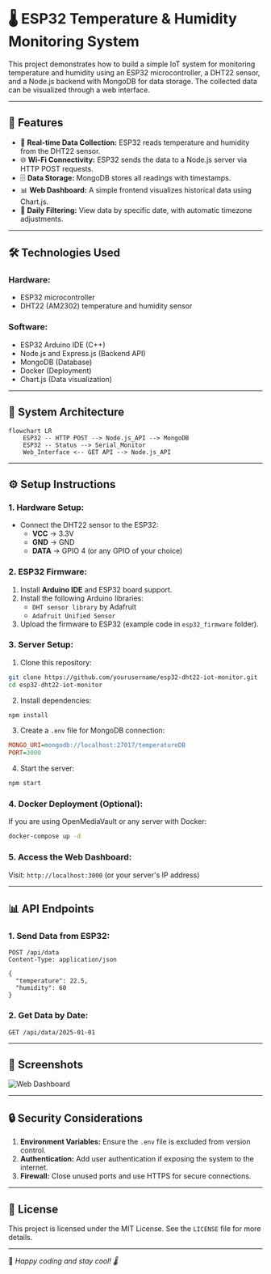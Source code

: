 # 🌡️ ESP32 Temperature & Humidity Monitoring System

This project demonstrates how to build a simple IoT system for monitoring temperature and humidity using an ESP32 microcontroller, a DHT22 sensor, and a Node.js backend with MongoDB for data storage. The collected data can be visualized through a web interface.

---

## 🚀 **Features**

- 📡 **Real-time Data Collection:** ESP32 reads temperature and humidity from the DHT22 sensor.
- 🌐 **Wi-Fi Connectivity:** ESP32 sends the data to a Node.js server via HTTP POST requests.
- 🗄️ **Data Storage:** MongoDB stores all readings with timestamps.
- 📊 **Web Dashboard:** A simple frontend visualizes historical data using Chart.js.
- 🔄 **Daily Filtering:** View data by specific date, with automatic timezone adjustments.

---

## 🛠️ **Technologies Used**

### **Hardware:**
- ESP32 microcontroller
- DHT22 (AM2302) temperature and humidity sensor

### **Software:**
- ESP32 Arduino IDE (C++)
- Node.js and Express.js (Backend API)
- MongoDB (Database)
- Docker (Deployment)
- Chart.js (Data visualization)

---

## 📸 **System Architecture**

```mermaid
flowchart LR
    ESP32 -- HTTP POST --> Node.js_API --> MongoDB
    ESP32 -- Status --> Serial_Monitor
    Web_Interface <-- GET API --> Node.js_API
```

---

## ⚙️ **Setup Instructions**

### **1. Hardware Setup:**
- Connect the DHT22 sensor to the ESP32:
  - **VCC** → 3.3V
  - **GND** → GND
  - **DATA** → GPIO 4 (or any GPIO of your choice)

### **2. ESP32 Firmware:**
1. Install **Arduino IDE** and ESP32 board support.
2. Install the following Arduino libraries:
   - `DHT sensor library` by Adafruit
   - `Adafruit Unified Sensor`
3. Upload the firmware to ESP32 (example code in `esp32_firmware` folder).

### **3. Server Setup:**
1. Clone this repository:
```bash
git clone https://github.com/yourusername/esp32-dht22-iot-monitor.git
cd esp32-dht22-iot-monitor
```
2. Install dependencies:
```bash
npm install
```
3. Create a `.env` file for MongoDB connection:
```ini
MONGO_URI=mongodb://localhost:27017/temperatureDB
PORT=3000
```
4. Start the server:
```bash
npm start
```

### **4. Docker Deployment (Optional):**
If you are using OpenMediaVault or any server with Docker:
```bash
docker-compose up -d
```

### **5. Access the Web Dashboard:**
Visit: `http://localhost:3000` (or your server's IP address)

---

## 📊 **API Endpoints**

### **1. Send Data from ESP32:**
```http
POST /api/data
Content-Type: application/json

{
  "temperature": 22.5,
  "humidity": 60
}
```

### **2. Get Data by Date:**
```http
GET /api/data/2025-01-01
```

---

## 🌟 **Screenshots**

![Web Dashboard](https://github.com/user-attachments/assets/8ee8bf99-5689-42b3-8bb3-52354a54313f)

---

## 🔒 **Security Considerations**

1. **Environment Variables:** Ensure the `.env` file is excluded from version control.
2. **Authentication:** Add user authentication if exposing the system to the internet.
3. **Firewall:** Close unused ports and use HTTPS for secure connections.

---

## 📜 **License**

This project is licensed under the MIT License. See the `LICENSE` file for more details.

---

🚀 *Happy coding and stay cool! 🌡️*


